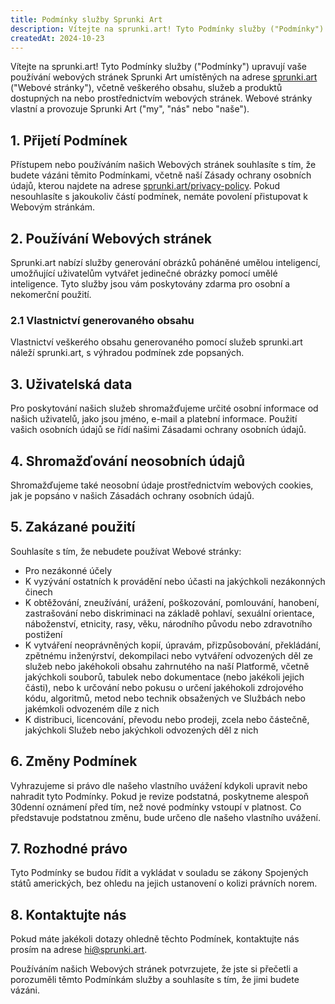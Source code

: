 ```yaml
---
title: Podmínky služby Sprunki Art
description: Vítejte na sprunki.art! Tyto Podmínky služby ("Podmínky") upravují vaše používání webových stránek Sprunki Art umístěných na adrese [sprunki.art](https://sprunki.art/) ("Webové stránky"), včetně veškerého obsahu, služeb a produktů dostupných na nebo prostřednictvím webových stránek. Webové stránky vlastní a provozuje Sprunki Art ("my", "nás" nebo "naše").
createdAt: 2024-10-23
---
```


Vítejte na sprunki.art! Tyto Podmínky služby ("Podmínky") upravují vaše používání webových stránek Sprunki Art umístěných na adrese [sprunki.art](https://sprunki.art/) ("Webové stránky"), včetně veškerého obsahu, služeb a produktů dostupných na nebo prostřednictvím webových stránek. Webové stránky vlastní a provozuje Sprunki Art ("my", "nás" nebo "naše").

## 1. Přijetí Podmínek

Přístupem nebo používáním našich Webových stránek souhlasíte s tím, že budete vázáni těmito Podmínkami, včetně naší Zásady ochrany osobních údajů, kterou najdete na adrese [sprunki.art/privacy-policy](https://sprunki.art/privacy-policy). Pokud nesouhlasíte s jakoukoliv částí podmínek, nemáte povolení přistupovat k Webovým stránkám.

## 2. Používání Webových stránek

Sprunki.art nabízí služby generování obrázků poháněné umělou inteligencí, umožňující uživatelům vytvářet jedinečné obrázky pomocí umělé inteligence. Tyto služby jsou vám poskytovány zdarma pro osobní a nekomerční použití.

### 2.1 Vlastnictví generovaného obsahu

Vlastnictví veškerého obsahu generovaného pomocí služeb sprunki.art náleží sprunki.art, s výhradou podmínek zde popsaných.

## 3. Uživatelská data

Pro poskytování našich služeb shromažďujeme určité osobní informace od našich uživatelů, jako jsou jméno, e-mail a platební informace. Použití vašich osobních údajů se řídí našimi Zásadami ochrany osobních údajů.

## 4. Shromažďování neosobních údajů

Shromažďujeme také neosobní údaje prostřednictvím webových cookies, jak je popsáno v našich Zásadách ochrany osobních údajů.

## 5. Zakázané použití

Souhlasíte s tím, že nebudete používat Webové stránky:

- Pro nezákonné účely
- K vyzývání ostatních k provádění nebo účasti na jakýchkoli nezákonných činech
- K obtěžování, zneužívání, urážení, poškozování, pomlouvání, hanobení, zastrašování nebo diskriminaci na základě pohlaví, sexuální orientace, náboženství, etnicity, rasy, věku, národního původu nebo zdravotního postižení
- K vytváření neoprávněných kopií, úpravám, přizpůsobování, překládání, zpětnému inženýrství, dekompilaci nebo vytváření odvozených děl ze služeb nebo jakéhokoli obsahu zahrnutého na naší Platformě, včetně jakýchkoli souborů, tabulek nebo dokumentace (nebo jakékoli jejich části), nebo k určování nebo pokusu o určení jakéhokoli zdrojového kódu, algoritmů, metod nebo technik obsažených ve Službách nebo jakémkoli odvozeném díle z nich
- K distribuci, licencování, převodu nebo prodeji, zcela nebo částečně, jakýchkoli Služeb nebo jakýchkoli odvozených děl z nich

## 6. Změny Podmínek

Vyhrazujeme si právo dle našeho vlastního uvážení kdykoli upravit nebo nahradit tyto Podmínky. Pokud je revize podstatná, poskytneme alespoň 30denní oznámení před tím, než nové podmínky vstoupí v platnost. Co představuje podstatnou změnu, bude určeno dle našeho vlastního uvážení.

## 7. Rozhodné právo

Tyto Podmínky se budou řídit a vykládat v souladu se zákony Spojených států amerických, bez ohledu na jejich ustanovení o kolizi právních norem.

## 8. Kontaktujte nás

Pokud máte jakékoli dotazy ohledně těchto Podmínek, kontaktujte nás prosím na adrese [hi@sprunki.art](mailto:hi@sprunki.art).

Používáním našich Webových stránek potvrzujete, že jste si přečetli a porozuměli těmto Podmínkám služby a souhlasíte s tím, že jimi budete vázáni.